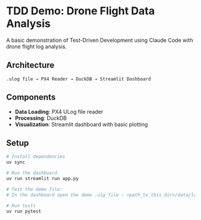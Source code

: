 # TDD Demo: Drone Flight Data Analysis

A basic demonstration of Test-Driven Development using Claude Code with drone flight log analysis.

## Architecture

```
.ulog file → PX4 Reader → DuckDB → Streamlit Dashboard
```

## Components

- **Data Loading**: PX4 ULog file reader
- **Processing**: DuckDB
- **Visualization**: Streamlit dashboard with basic plotting

## Setup

```bash
# Install dependencies
uv sync

# Run the dashboard
uv run streamlit run app.py

# Test the demo file:
# In the dashboard open the demo .ulg file : <path_to_this_dir>/data/longflight.ulg

# Run tests
uv run pytest
```

